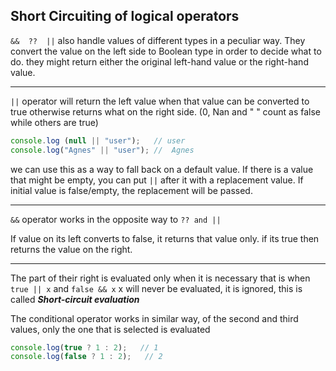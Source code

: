 ## Short Circuiting of logical operators

`&&  ??  ||`  also handle values of different types in a peculiar way.
They convert the value on the left side to Boolean type in order to decide what to do.
they might return either the original left-hand value or the right-hand value.

______

`||` operator will return the left value when that value can be converted to true otherwise returns what on the right side.
(0, Nan and " " count as false  while others are true)
```js
console.log (null || "user");   // user
console.log("Agnes" || "user"); //  Agnes
```

we can use this as a way to fall back on a default value.
If there is a value that might be empty, you can put `||` after it with a replacement value.
If initial value is false/empty, the replacement will be passed.

____

`&&` operator works in the opposite way to `?? and ||`

If value on its left converts to false, it returns that value only.
if its true then returns the value on the right.

___

The part of their right is evaluated only when it is necessary that is
when `true || x`   and  `false && x`
x will never be evaluated, it is ignored, this is called ***Short-circuit evaluation***

The conditional operator works in similar way, of the second and third values, only the one that is selected is evaluated
```js
console.log(true ? 1 : 2);   // 1
console.log(false ? 1 : 2);   // 2
```


